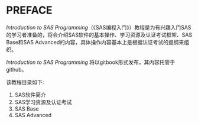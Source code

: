 # PREFACE

_Introduction to SAS Programming_（《SAS编程入门》）教程是为有兴趣入门SAS的学习者准备的，将会介绍SAS软件的基本操作、学习资源及认证考试框架、SAS Base和SAS Advanced的内容，具体操作内容基本上是根据认证考试的提纲来组织。

_Introduction to SAS_ _Programming_ 将以gitbook形式发布，其内容托管于github。

该教程目录如下:

1. SAS软件简介
2. SAS学习资源及认证考试
3. SAS Base
4. SAS Advanced



